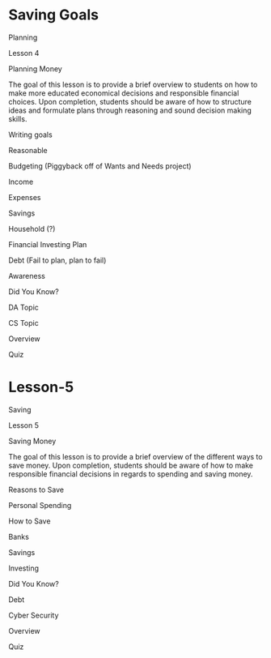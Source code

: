 # Saving Goals
Planning


Lesson 4 

Planning Money 

The goal of this lesson is to provide a brief overview to students on how to make more educated economical decisions and responsible financial choices. Upon completion, students should be aware of how to structure ideas and formulate plans through reasoning and sound decision making skills. 

Writing goals 

Reasonable 

Budgeting (Piggyback off of Wants and Needs project) 

Income 

Expenses 

Savings 

Household (?) 

Financial Investing Plan 

Debt (Fail to plan, plan to fail) 

Awareness 

Did You Know? 

DA Topic 

CS Topic 

Overview 

Quiz 

# Lesson-5
Saving


Lesson 5                           

Saving Money 

The goal of this lesson is to provide a brief overview of the different ways to save money. Upon completion, students should be aware of how to make responsible financial decisions in regards to spending and saving money.  

Reasons to Save 

Personal Spending 

How to Save 

Banks 

Savings 

Investing 

Did You Know? 

Debt 

Cyber Security 

Overview 

Quiz 

 

 
